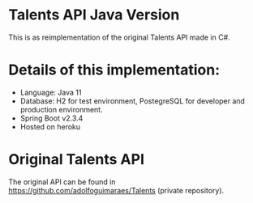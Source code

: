 # Talents API Java Version
This is as reimplementation of the original Talents API made in C#.
# Details of this implementation:
- Language: Java 11
- Database: H2 for test environment, PostegreSQL for developer and production environment.
- Spring Boot v2.3.4
- Hosted on heroku
# Original Talents API
The original API can be found in https://github.com/adolfoguimaraes/Talents (private repository).
